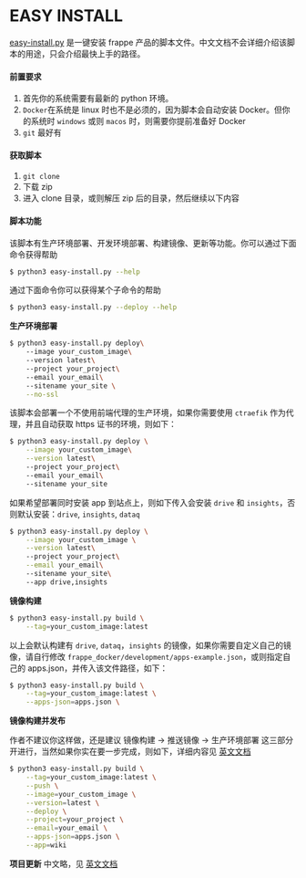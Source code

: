 # EASY INSTALL

[easy-install.py](easy-install.py) 是一键安装 frappe 产品的脚本文件。中文文档不会详细介绍该脚本的用途，只会介绍最快上手的路径。

#### 前置要求
1. 首先你的系统需要有最新的 python 环境。
2. `Docker`在系统是 linux 时也不是必须的，因为脚本会自动安装 Docker。但你的系统时 `windows` 或则 `macos` 时，则需要你提前准备好 Docker
3. `git` 最好有

#### 获取脚本
1. `git clone`
2. 下载 zip
3. 进入 clone 目录，或则解压 zip 后的目录，然后继续以下内容

#### 脚本功能

该脚本有生产环境部署、开发环境部署、构建镜像、更新等功能。你可以通过下面命令获得帮助

```sh
$ python3 easy-install.py --help
```

通过下面命令你可以获得某个子命令的帮助

```sh
$ python3 easy-install.py --deploy --help
```

**生产环境部署**

```sh
$ python3 easy-install.py deploy\ 
    --image your_custom_image\ 
    --version latest\   
    --project your_project\ 
    --email your_email\ 
    --sitename your_site \
    --no-ssl
```

该脚本会部署一个不使用前端代理的生产环境，如果你需要使用 `ctraefik` 作为代理，并且自动获取 https 证书的环境，则如下：

```sh
$ python3 easy-install.py deploy \
    --image your_custom_image\
    --version latest\   
    --project your_project\ 
    --email your_email\ 
    --sitename your_site 
```

如果希望部署同时安装 app 到站点上，则如下传入会安装 `drive` 和 `insights`，否则默认安装：`drive`, `insights`, `dataq`

```sh
$ python3 easy-install.py deploy \
    --image your_custom_image \
    --version latest\   
    --project your_project\
    --email your_email\ 
    --sitename your_site\ 
    --app drive,insights
```

**镜像构建**

```sh
$ python3 easy-install.py build \
	--tag=your_custom_image:latest
```

以上会默认构建有 `drive`, `dataq`，`insights` 的镜像，如果你需要自定义自己的镜像，请自行修改 `frappe_docker/development/apps-example.json`，或则指定自己的 apps.json，并传入该文件路径，如下：

```sh
$ python3 easy-install.py build \
	--tag=your_custom_image:latest \
	--apps-json=apps.json \
```


**镜像构建并发布**

作者不建议你这样做，还是建议 镜像构建 -> 推送镜像 -> 生产环境部署 这三部分开进行，当然如果你实在要一步完成，则如下，详细内容见 [英文文档](README.md)

```sh
$ python3 easy-install.py build \
	--tag=your_custom_image:latest \
	--push \
	--image=your_custom_image \
	--version=latest \
	--deploy \
	--project=your_project \
	--email=your_email \
	--apps-json=apps.json \
	--app=wiki
```

**项目更新**
中文略，见 [英文文档](README.md)